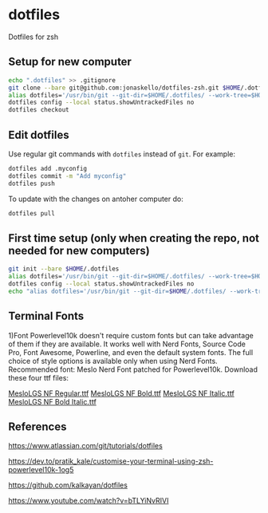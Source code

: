 # dotfiles
Dotfiles for zsh

## Setup for new computer

```zsh
echo ".dotfiles" >> .gitignore
git clone --bare git@github.com:jonaskello/dotfiles-zsh.git $HOME/.dotfiles
alias dotfiles='/usr/bin/git --git-dir=$HOME/.dotfiles/ --work-tree=$HOME'
dotfiles config --local status.showUntrackedFiles no
dotfiles checkout
```

## Edit dotfiles

Use regular git commands with `dotfiles` instead of `git`. For example:

```zsh
dotfiles add .myconfig
dotfiles commit -m "Add myconfig"
dotfiles push
```

To update with the changes on antoher computer do:

```zsh
dotfiles pull
```

## First time setup (only when creating the repo, not needed for new computers)

```zsh
git init --bare $HOME/.dotfiles
alias dotfiles='/usr/bin/git --git-dir=$HOME/.dotfiles/ --work-tree=$HOME'
dotfiles config --local status.showUntrackedFiles no
echo "alias dotfiles='/usr/bin/git --git-dir=$HOME/.dotfiles/ --work-tree=$HOME'" >> $HOME/.bashrc
```

## Terminal Fonts

1)Font
Powerlevel10k doesn't require custom fonts but can take advantage of them if they are available. It works well with Nerd Fonts, Source Code Pro, Font Awesome, Powerline, and even the default system fonts. The full choice of style options is available only when using Nerd Fonts.
Recommended font: Meslo Nerd Font patched for Powerlevel10k.
Download these four ttf files:

[MesloLGS NF Regular.ttf](https://github.com/romkatv/powerlevel10k-media/raw/master/MesloLGS%20NF%20Regular.ttf)
[MesloLGS NF Bold.ttf](https://github.com/romkatv/powerlevel10k-media/raw/master/MesloLGS%20NF%20Bold.ttf)
[MesloLGS NF Italic.ttf](https://github.com/romkatv/powerlevel10k-media/raw/master/MesloLGS%20NF%20Italic.ttf)
[MesloLGS NF Bold Italic.ttf](https://github.com/romkatv/powerlevel10k-media/raw/master/MesloLGS%20NF%20Bold%20Italic.ttf)

## References

https://www.atlassian.com/git/tutorials/dotfiles

https://dev.to/pratik_kale/customise-your-terminal-using-zsh-powerlevel10k-1og5

https://github.com/kalkayan/dotfiles

https://www.youtube.com/watch?v=bTLYiNvRIVI
